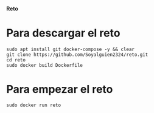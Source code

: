 #### Reto

# Para descargar el reto
```
sudo apt install git docker-compose -y && clear
git clone https://github.com/Soyalguien2324/reto.git
cd reto
sudo docker build Dockerfile
```
# Para empezar el reto
```
sudo docker run reto
```
